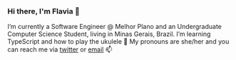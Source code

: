 ### Hi there, I'm Flavia 👋

I’m currently a Software Engineer @ Melhor Plano and an Undergraduate Computer Science Student, living in Minas Gerais, Brazil. 
I’m learning TypeScript and how to play the ukulele 🌱 My pronouns are she/her and you can reach me via <a href="https://twitter.com/tweetsdafla">twitter</a> or <a href="mailto:flavianunesdev@gmail.com">email</a> 📫

<!-- ![](https://komarev.com/ghpvc/?username=flavianunes&color=blue&style=flat) -->


